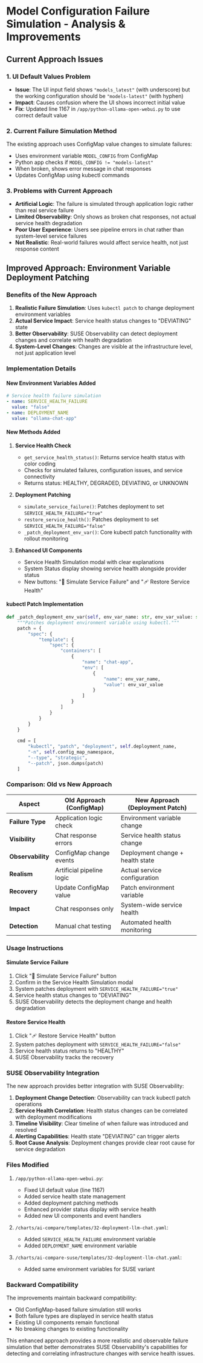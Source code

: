 # Model Configuration Failure Simulation - Analysis & Improvements

## Current Approach Issues

### 1. UI Default Values Problem
- **Issue**: The UI input field shows `"models_latest"` (with underscore) but the working configuration should be `"models-latest"` (with hyphen)
- **Impact**: Causes confusion where the UI shows incorrect initial value
- **Fix**: Updated line 1167 in `/app/python-ollama-open-webui.py` to use correct default value

### 2. Current Failure Simulation Method
The existing approach uses ConfigMap value changes to simulate failures:
- Uses environment variable `MODEL_CONFIG` from ConfigMap
- Python app checks if `MODEL_CONFIG != "models-latest"`
- When broken, shows error message in chat responses
- Updates ConfigMap using kubectl commands

### 3. Problems with Current Approach
- **Artificial Logic**: The failure is simulated through application logic rather than real service failure
- **Limited Observability**: Only shows as broken chat responses, not actual service health degradation
- **Poor User Experience**: Users see pipeline errors in chat rather than system-level service failures
- **Not Realistic**: Real-world failures would affect service health, not just response content

## Improved Approach: Environment Variable Deployment Patching

### Benefits of the New Approach
1. **Realistic Failure Simulation**: Uses `kubectl patch` to change deployment environment variables
2. **Actual Service Impact**: Service health status changes to "DEVIATING" state
3. **Better Observability**: SUSE Observability can detect deployment changes and correlate with health degradation
4. **System-Level Changes**: Changes are visible at the infrastructure level, not just application level

### Implementation Details

#### New Environment Variables Added
```yaml
# Service health failure simulation
- name: SERVICE_HEALTH_FAILURE
  value: "false"
- name: DEPLOYMENT_NAME
  value: "ollama-chat-app"
```

#### New Methods Added

1. **Service Health Check**
   - `get_service_health_status()`: Returns service health status with color coding
   - Checks for simulated failures, configuration issues, and service connectivity
   - Returns status: HEALTHY, DEGRADED, DEVIATING, or UNKNOWN

2. **Deployment Patching**
   - `simulate_service_failure()`: Patches deployment to set `SERVICE_HEALTH_FAILURE="true"`
   - `restore_service_health()`: Patches deployment to set `SERVICE_HEALTH_FAILURE="false"`
   - `_patch_deployment_env_var()`: Core kubectl patch functionality with rollout monitoring

3. **Enhanced UI Components**
   - Service Health Simulation modal with clear explanations
   - System Status display showing service health alongside provider status
   - New buttons: "🚨 Simulate Service Failure" and "🩹 Restore Service Health"

#### kubectl Patch Implementation
```python
def _patch_deployment_env_var(self, env_var_name: str, env_var_value: str) -> bool:
    """Patches deployment environment variable using kubectl."""
    patch = {
        "spec": {
            "template": {
                "spec": {
                    "containers": [
                        {
                            "name": "chat-app",
                            "env": [
                                {
                                    "name": env_var_name,
                                    "value": env_var_value
                                }
                            ]
                        }
                    ]
                }
            }
        }
    }
    
    cmd = [
        "kubectl", "patch", "deployment", self.deployment_name,
        "-n", self.config_map_namespace,
        "--type", "strategic",
        "--patch", json.dumps(patch)
    ]
```

### Comparison: Old vs New Approach

| Aspect | Old Approach (ConfigMap) | New Approach (Deployment Patch) |
|--------|--------------------------|----------------------------------|
| **Failure Type** | Application logic check | Environment variable change |
| **Visibility** | Chat response errors | Service health status change |
| **Observability** | ConfigMap change events | Deployment change + health state |
| **Realism** | Artificial pipeline logic | Actual service configuration |
| **Recovery** | Update ConfigMap value | Patch environment variable |
| **Impact** | Chat responses only | System-wide service health |
| **Detection** | Manual chat testing | Automated health monitoring |

### Usage Instructions

#### Simulate Service Failure
1. Click "🚨 Simulate Service Failure" button
2. Confirm in the Service Health Simulation modal
3. System patches deployment with `SERVICE_HEALTH_FAILURE="true"`
4. Service health status changes to "DEVIATING"
5. SUSE Observability detects the deployment change and health degradation

#### Restore Service Health
1. Click "🩹 Restore Service Health" button
2. System patches deployment with `SERVICE_HEALTH_FAILURE="false"`
3. Service health status returns to "HEALTHY"
4. SUSE Observability tracks the recovery

### SUSE Observability Integration

The new approach provides better integration with SUSE Observability:

1. **Deployment Change Detection**: Observability can track kubectl patch operations
2. **Service Health Correlation**: Health status changes can be correlated with deployment modifications
3. **Timeline Visibility**: Clear timeline of when failure was introduced and resolved
4. **Alerting Capabilities**: Health state "DEVIATING" can trigger alerts
5. **Root Cause Analysis**: Deployment changes provide clear root cause for service degradation

### Files Modified

1. `/app/python-ollama-open-webui.py`:
   - Fixed UI default value (line 1167)
   - Added service health state management
   - Added deployment patching methods
   - Enhanced provider status display with service health
   - Added new UI components and event handlers

2. `/charts/ai-compare/templates/32-deployment-llm-chat.yaml`:
   - Added `SERVICE_HEALTH_FAILURE` environment variable
   - Added `DEPLOYMENT_NAME` environment variable

3. `/charts/ai-compare-suse/templates/32-deployment-llm-chat.yaml`:
   - Added same environment variables for SUSE variant

### Backward Compatibility

The improvements maintain backward compatibility:
- Old ConfigMap-based failure simulation still works
- Both failure types are displayed in service health status
- Existing UI components remain functional
- No breaking changes to existing functionality

This enhanced approach provides a more realistic and observable failure simulation that better demonstrates SUSE Observability's capabilities for detecting and correlating infrastructure changes with service health issues.